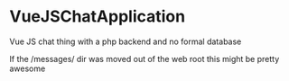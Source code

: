 # VueJSChatApplication
Vue JS chat thing with a php backend and no formal database


If the /messages/ dir was moved out of the web root this might be pretty awesome
